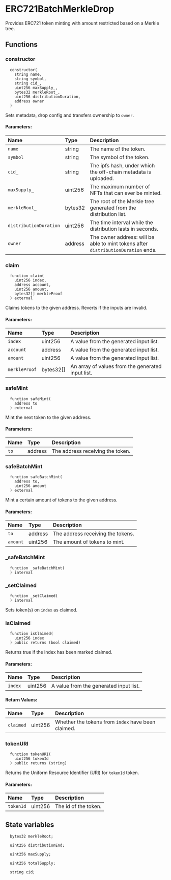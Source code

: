 # ERC721BatchMerkleDrop

Provides ERC721 token minting with amount restricted based on a Merkle tree.

## Functions

### constructor

```solidity
  constructor(
    string name,
    string symbol,
    string cid_,
    uint256 maxSupply_,
    bytes32 merkleRoot_,
    uint256 distributionDuration,
    address owner
  )
```

Sets metadata, drop config and transfers ownership to `owner`.

#### Parameters:

| Name                   | Type    | Description                                                                       |
| :--------------------- | :------ | :-------------------------------------------------------------------------------- |
| `name`                 | string  | The name of the token.                                                            |
| `symbol`               | string  | The symbol of the token.                                                          |
| `cid_`                 | string  | The ipfs hash, under which the off-chain metadata is uploaded.                    |
| `maxSupply_`           | uint256 | The maximum number of NFTs that can ever be minted.                               |
| `merkleRoot_`          | bytes32 | The root of the Merkle tree generated from the distribution list.                 |
| `distributionDuration` | uint256 | The time interval while the distribution lasts in seconds.                        |
| `owner`                | address | The owner address: will be able to mint tokens after `distributionDuration` ends. |

### claim

```solidity
  function claim(
    uint256 index,
    address account,
    uint256 amount,
    bytes32[] merkleProof
  ) external
```

Claims tokens to the given address. Reverts if the inputs are invalid.

#### Parameters:

| Name          | Type      | Description                                       |
| :------------ | :-------- | :------------------------------------------------ |
| `index`       | uint256   | A value from the generated input list.            |
| `account`     | address   | A value from the generated input list.            |
| `amount`      | uint256   | A value from the generated input list.            |
| `merkleProof` | bytes32[] | An array of values from the generated input list. |

### safeMint

```solidity
  function safeMint(
    address to
  ) external
```

Mint the next token to the given address.

#### Parameters:

| Name | Type    | Description                      |
| :--- | :------ | :------------------------------- |
| `to` | address | The address receiving the token. |

### safeBatchMint

```solidity
  function safeBatchMint(
    address to,
    uint256 amount
  ) external
```

Mint a certain amount of tokens to the given address.

#### Parameters:

| Name     | Type    | Description                       |
| :------- | :------ | :-------------------------------- |
| `to`     | address | The address receiving the tokens. |
| `amount` | uint256 | The amount of tokens to mint.     |

### \_safeBatchMint

```solidity
  function _safeBatchMint(
  ) internal
```

### \_setClaimed

```solidity
  function _setClaimed(
  ) internal
```

Sets token(s) on `index` as claimed.

### isClaimed

```solidity
  function isClaimed(
    uint256 index
  ) public returns (bool claimed)
```

Returns true if the index has been marked claimed.

#### Parameters:

| Name    | Type    | Description                            |
| :------ | :------ | :------------------------------------- |
| `index` | uint256 | A value from the generated input list. |

#### Return Values:

| Name      | Type    | Description                                        |
| :-------- | :------ | :------------------------------------------------- |
| `claimed` | uint256 | Whether the tokens from `index` have been claimed. |

### tokenURI

```solidity
  function tokenURI(
    uint256 tokenId
  ) public returns (string)
```

Returns the Uniform Resource Identifier (URI) for `tokenId` token.

#### Parameters:

| Name      | Type    | Description          |
| :-------- | :------ | :------------------- |
| `tokenId` | uint256 | The id of the token. |

## State variables

```solidity
  bytes32 merkleRoot;

  uint256 distributionEnd;

  uint256 maxSupply;

  uint256 totalSupply;

  string cid;
```
